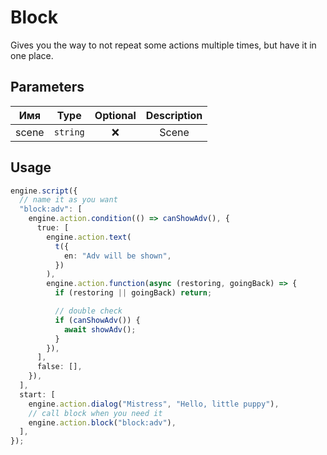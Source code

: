 # Block

Gives you the way to not repeat some actions multiple times, but have it in one place.

## Parameters

|  Имя  |        Type         | Optional | Description |
| :---: | :-----------------: | :------: | :---------: |
| scene | <code>string</code> |    ❌    |    Scene    |

## Usage

```ts
engine.script({
  // name it as you want
  "block:adv": [
    engine.action.condition(() => canShowAdv(), {
      true: [
        engine.action.text(
          t({
            en: "Adv will be shown",
          })
        ),
        engine.action.function(async (restoring, goingBack) => {
          if (restoring || goingBack) return;

          // double check
          if (canShowAdv()) {
            await showAdv();
          }
        }),
      ],
      false: [],
    }),
  ],
  start: [
    engine.action.dialog("Mistress", "Hello, little puppy"),
    // call block when you need it
    engine.action.block("block:adv"),
  ],
});
```
